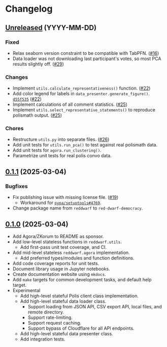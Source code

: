 # Changelog

## [Unreleased][] (YYYY-MM-DD)
### Fixed
- Relax seaborn version constraint to be compatible with TabPFN. ([#16](https://github.com/polis-community/red-dwarf/issues/16))
- Data loader was not downloading last participant's votes, so most PCA results slightly off. ([#29](https://github.com/polis-community/red-dwarf/issues/29))

### Changes
- Implement `utils.calculate_representativeness()` function. ([#22](https://github.com/polis-community/red-dwarf/issues/22))
- Add color legend for labels in `data_presenter.generate_figure()`. [`d55f535`](https://github.com/polis-community/red-dwarf/pull/24/commits/d55f53588de72620abb984d7c1ac27f8a31d5478) ([#22](https://github.com/polis-community/red-dwarf/issues/22))
- Implement calculations of all comment statistics. ([#25](https://github.com/polis-community/red-dwarf/pull/25))
- Implement `utils.select_representative_statements()` to reproduce polismath output. ([#25](https://github.com/polis-community/red-dwarf/pull/25))

### Chores
- Restructure `utils.py` into separate files. ([#26](https://github.com/polis-community/red-dwarf/pull/26))
- Add unit tests for `utils.run_pca()` to test against real polismath data.
- Add unit tests for `agora.run_clustering()`.
- Parametrize unit tests for real polis convo data.

## [0.1.1][] (2025-03-04)
### Bugfixes
- Fix publishing issue with missing license file. ([#19](https://github.com/polis-community/red-dwarf/issues/19))
    - Workaround for [`pypa/setuptools#4769`](https://github.com/pypa/setuptools/issues/4759).
- Change package name from `reddwarf` to `red-dwarf-democracy`.

## [0.1.0][] (2025-03-04)

- Add Agora/ZKorum to README as sponsor.
- Add low-level stateless functions in `reddwarf.utils`.
    - Add first-pass unit test coverage, and CI.
- Add mid-level stateless `reddwarf.agora` implementation.
    - Add preferred types/modules and function definitions.
- Add code coverage reports for unit tests.
- Document library usage in Jupyter notebooks.
- Create documentation website using `mkdocs`.
- Add `make` targets for common development tasks, and default help target.
- Experimental
    - Add high-level stateful Polis client class implementation.
    - Add high-level stateful data loader class.
        - Support loading from JSON API, CSV export API, local files, and remote directory.
        - Support rate-limiting.
        - Support request caching.
        - Support bypass of Cloudflare for all API endpoints.
    - Add high-level stateful data presenter class.
    - Add integration tests.

<!-- Links -->
   [Unreleased]: https://github.com/polis-community/red-dwarf/compare/v0.1.1...main
   [0.1.1]: https://github.com/polis-community/red-dwarf/releases/tag/v0.1.1
   [0.1.0]: https://github.com/polis-community/red-dwarf/releases/tag/v0.1.0
